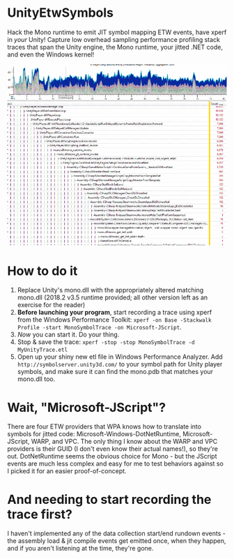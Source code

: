 # UnityEtwSymbols
Hack the Mono runtime to emit JIT symbol mapping ETW events, have xperf in *your* Unity! Capture low overhead sampling performance profiling stack traces that span the Unity engine, the Mono runtime, your jitted .NET code, and even the Windows kernel!

![windows performance analyzer example](sample.png)

# How to do it

1. Replace Unity's mono.dll with the appropriately altered matching mono.dll (2018.2 v3.5 runtime provided; all other version left as an exercise for the reader)
2. **Before launching your program**, start recording a trace using xperf from the Windows Performance Toolkit: `xperf -on Base -Stackwalk Profile -start MonoSymbolTrace -on Microsoft-JScript`.
3. *Now* you can start it. Do your thing.
4. Stop & save the trace: `xperf -stop -stop MonoSymbolTrace -d MyUnityTrace.etl`
5. Open up your shiny new etl file in Windows Performance Analyzer. Add `http://symbolserver.unity3d.com/` to your symbol path for Unity player symbols, and make sure it can find the mono.pdb that matches your mono.dll too.

# Wait, "Microsoft-JScript"?

There are four ETW providers that WPA knows how to translate into symbols for jitted code: Microsoft-Windows-DotNetRuntime, Microsoft-JScript, WARP, and VPC. The only thing I know about the WARP and VPC providers is their GUID (I don't even know their actual names!), so they're out. DotNetRuntime seems the obvious choice for Mono - but the JScript events are much less complex and easy for me to test behaviors against so I picked it for an easier proof-of-concept.

# And needing to start recording the trace first?

I haven't implemented any of the data collection start/end rundown events - the assembly load & jit compile events get emitted once, when they happen, and if you aren't listening at the time, they're gone.
